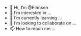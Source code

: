 - 👋 Hi, I’m @Elhosen
- 👀 I’m interested in ...
- 🌱 I’m currently learning ...
- 💞️ I’m looking to collaborate on ...
- 📫 How to reach me ...

<!---
Elhosen/Elhosen is a ✨ special ✨ repository because its `README.md` (this file) appears on your GitHub profile.
You can click the Preview link to take a look at your changes.
--->
